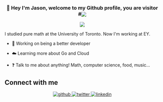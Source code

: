 ### <div align="center">👋 Hey I'm Jason, welcome to my Github profile, you are visitor #<img src="https://komarev.com/ghpvc/?username=jasonlmfong&&style=flat-square" align="center" /></div>

<p align="center">
<img src="https://i.imgur.com/dEtnDKB.png"/>
<p>

I studied pure math at the University of Toronto. Now I'm working at EY.

- 🧠 Working on being a better developer

- ☁️ Learning more about Go and Cloud

- ❓ Talk to me about anything! Math, computer science, food, music...


## Connect with me  
<div align="center">
<a href="https://github.com/jasonlmfong" target="_blank">
<img src=https://img.shields.io/badge/recursion-24292e.svg?&style=for-the-badge&logo=github&logoColor=white alt=github style="margin-bottom: 5px;" />
</a>
<a href="https://twitter.com/jasonlmfong" target="_blank">
<img src=https://img.shields.io/badge/twitter-00acee.svg?&style=for-the-badge&logo=twitter&logoColor=white alt=twitter style="margin-bottom: 5px;" />
</a>
<a href="https://linkedin.com/in/jasonlmfong" target="_blank">
<img src=https://img.shields.io/badge/linkedin-1E77B5.svg?&style=for-the-badge&logo=linkedin&logoColor=white alt=linkedin style="margin-bottom: 5px;" />
</a>  
</div>  
